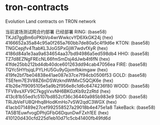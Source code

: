 # tron-contracts
Evolution Land contracts on TRON network

当前波场测试网合约部署
  已经部署
  RING:
    (base58) TKJd7ggBm6oPKbVo4wrWwkcvYD6XkGK24j
    (hex) 4166652a35a84c95a0f265a760bb7de80a5c4f9d6e
  KTON:
    (base58) TNGCepjfv4TtabKL3JoGSPxGjW7wdvfXyR
    (hex) 4186d84a1e3aa9a634654aa37bd94986a5ed598db4
  HHO:
    (base58) TZ7d8EZNgFREcNL66fmSmDsj4dJwb4t6fN
    (hex) 41fde25bb212bd4db40dce601263dd94cab47056ea
  FIRE:
    (base58) TQYc5HYtsjqLPYLHU5Gu9yGjxmfbkimgaw
    (hex) 419fe2bf7be04838e41ae087e37ce7f94cb0506f53
  GOLD:
    (base58) TSEfem7E3V88Z6nDSWzkndWtMxC5QCjK6e
    (hex) 41b26e7f9095105e5a9b2f956e8c1d6c6474236f80
  WOOD:
    (base58) TFV8vsXFV9C7kggVxvNH6BKGzKb9z2zRtd
    (hex) 413c81b55ed1c5107bd852cf36c36440a985b983e9
  SIOO:
    (base58) TRiJbVeFU8QHhq8HodKmHo7vSW2qdC3WGX
    (hex) 41acb071489e27cef992558527a29018b4e475e1a8
  TakeBack:
    (base58) TA5B1EuwfvogDPhjGFbG6DqunDwFZxh1EE
    (hex) 410120d430cfd225d1eb10d71c5cb41400fb49fd6d